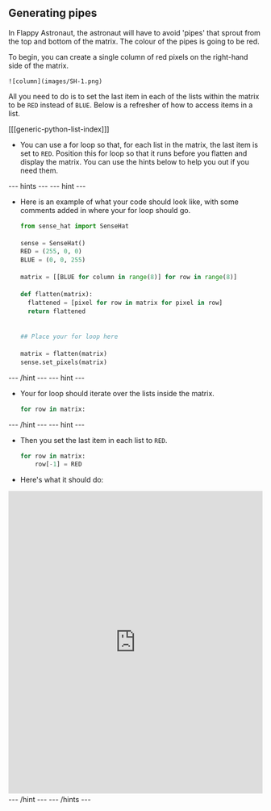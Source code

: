 ## Generating pipes

In Flappy Astronaut, the astronaut will have to avoid 'pipes' that sprout from the top and bottom of the matrix. The colour of the pipes is going to be red.

To begin, you can create a single column of red pixels on the right-hand side of the matrix.

	![column](images/SH-1.png)

All you need to do is to set the last item in each of the lists within the matrix to be `RED` instead of `BLUE`. Below is a refresher of how to access items in a list.

[[[generic-python-list-index]]]

- You can use a for loop so that, for each list in the matrix, the last item is set to `RED`. Position this for loop so that it runs before you flatten and display the matrix. You can use the hints below to help you out if you need them.

--- hints --- --- hint ---
- Here is an example of what your code should look like, with some comments added in where your for loop should go.
	```python
	from sense_hat import SenseHat

	sense = SenseHat()
	RED = (255, 0, 0)
	BLUE = (0, 0, 255)

	matrix = [[BLUE for column in range(8)] for row in range(8)]

	def flatten(matrix):
	  flattened = [pixel for row in matrix for pixel in row]
	  return flattened


	## Place your for loop here

	matrix = flatten(matrix)
	sense.set_pixels(matrix)
	```
--- /hint --- --- hint ---
- Your for loop should iterate over the lists inside the matrix.
	```python
	for row in matrix:
	```
--- /hint --- --- hint ---
- Then you set the last item in each list to `RED`.
	```python
	for row in matrix:
		row[-1] = RED
	```
- Here's what it should do:
<iframe src="https://trinket.io/embed/python/55875860f1" width="100%" height="600" frameborder="0" marginwidth="0" marginheight="0" allowfullscreen></iframe>
--- /hint --- --- /hints ---
